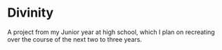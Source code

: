 # Divinity
A project from my Junior year at high school, which I plan on recreating over the course of the next two to three years.

